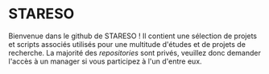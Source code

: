 # STARESO

Bienvenue dans le github de STARESO ! Il contient une sélection de projets et scripts associés utilisés pour une multitude d'études et de projets de recherche. La majorité des *repositories* sont privés, veuillez donc demander l'accès à un manager si vous participez à l'un d'entre eux.
